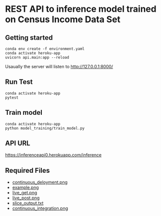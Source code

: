 # REST API to inference model trained on Census Income Data Set

## Getting started
```
conda env create -f environment.yaml
conda activate heroku-app
uvicorn api.main:app --reload
```
Usaually the server will listen to http://127.0.0.1:8000/
## Run Test
```
conda activate heroku-app
pytest
```

## Train model
```
conda activate heroku-app
python model_training/train_model.py
```

## API URL
https://inferenceapi0.herokuapp.com/inference

## Required Files
- [continuous_deloyment.png](screenshots/continuous_deloyment.png)
- [example.png](screenshots/example.png)
- [live_get.png](screenshots/live_get.png)
- [live_post.png](screenshots/live_post.png)
- [slice_output.txt](models/slice_output.txt)
- [continuous_integration.png](screenshots/continuous_integration.png)